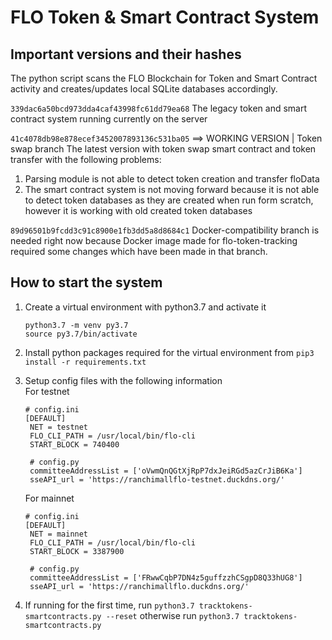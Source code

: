 # FLO Token & Smart Contract System 

## Important versions and their hashes
The python script scans the FLO Blockchain for Token and Smart Contract activity and creates/updates local SQLite databases accordingly. 

`339dac6a50bcd973dda4caf43998fc61dd79ea68` 
The legacy token and smart contract system running currently on the server 

`41c4078db98e878ecef3452007893136c531ba05` ==> WORKING VERSION | Token swap branch 
The latest version with token swap smart contract and token transfer with the following problems:
1. Parsing module is not able to detect token creation and transfer floData 
2. The smart contract system is not moving forward because it is not able to detect token databases as they are created when run form scratch, however it is working with old created token databases

`89d96501b9fcdd3c91c8900e1fb3dd5a8d8684c1`
Docker-compatibility branch is needed right now because Docker image made for flo-token-tracking required some changes which have been made in that branch. 


## How to start the system 

1. Create a virtual environment with python3.7 and activate it 
   ```
   python3.7 -m venv py3.7 
   source py3.7/bin/activate
   ```
2. Install python packages required for the virtual environment from `pip3 install -r requirements.txt` 
3. Setup config files with the following information  
   For testnet 
   ```
   # config.ini
   [DEFAULT]
    NET = testnet
    FLO_CLI_PATH = /usr/local/bin/flo-cli
    START_BLOCK = 740400
    
    # config.py
    committeeAddressList = ['oVwmQnQGtXjRpP7dxJeiRGd5azCrJiB6Ka']
    sseAPI_url = 'https://ranchimallflo-testnet.duckdns.org/'
    ```
    
   For mainnet 
   ```
   # config.ini
   [DEFAULT]
    NET = mainnet
    FLO_CLI_PATH = /usr/local/bin/flo-cli
    START_BLOCK = 3387900
    
    # config.py
    committeeAddressList = ['FRwwCqbP7DN4z5guffzzhCSgpD8Q33hUG8']
    sseAPI_url = 'https://ranchimallflo.duckdns.org/'
    ```
    
4. If running for the first time, run  `python3.7 tracktokens-smartcontracts.py --reset` otherwise run `python3.7 tracktokens-smartcontracts.py`


